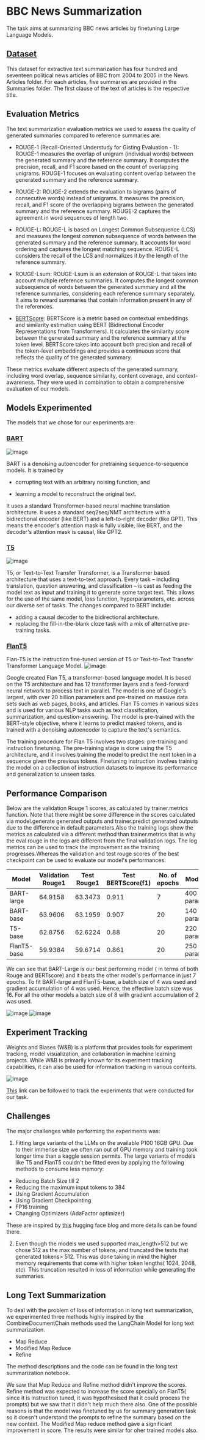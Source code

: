 
# BBC News Summarization

The task aims at summarizing BBC news articles by finetuning Large Language Models.


## [Dataset](https://www.kaggle.com/datasets/pariza/bbc-news-summary?datasetId=24984&sortBy=dateRun&tab=profile)

This dataset for extractive text summarization has four hundred and seventeen political news articles of BBC from 2004 to 2005 in the News Articles folder. For each articles, five summaries are provided in the Summaries folder. The first clause of the text of articles is the respective title.
## Evaluation Metrics

The text summarization evaluation metrics we used to assess the quality of generated summaries compared to reference summaries are:

* ROUGE-1 (Recall-Oriented Understudy for Gisting Evaluation - 1): ROUGE-1 measures the overlap of unigram (individual words) between the generated summary and the reference summary. It computes the precision, recall, and F1 score based on the count of overlapping unigrams. ROUGE-1 focuses on evaluating content overlap between the generated summary and the reference summary.

* ROUGE-2: ROUGE-2 extends the evaluation to bigrams (pairs of consecutive words) instead of unigrams. It measures the precision, recall, and F1 score of the overlapping bigrams between the generated summary and the reference summary. ROUGE-2 captures the agreement in word sequences of length two.

* ROUGE-L: ROUGE-L is based on Longest Common Subsequence (LCS) and measures the longest common subsequence of words between the generated summary and the reference summary. It accounts for word ordering and captures the longest matching sequence. ROUGE-L considers the recall of the LCS and normalizes it by the length of the reference summary.

* ROUGE-Lsum: ROUGE-Lsum is an extension of ROUGE-L that takes into account multiple reference summaries. It computes the longest common subsequence of words between the generated summary and all the reference summaries, considering each reference summary separately. It aims to reward summaries that contain information present in any of the references.

* [BERTScore](https://github.com/shreyasajal/BBC-News-Summary/blob/main/bertscore.ipynb): BERTScore is a metric based on contextual embeddings and similarity estimation using BERT (Bidirectional Encoder Representations from Transformers). It calculates the similarity score between the generated summary and the reference summary at the token level. BERTScore takes into account both precision and recall of the token-level embeddings and provides a continuous score that reflects the quality of the generated summary.

These metrics evaluate different aspects of the generated summary, including word overlap, sequence similarity, content coverage, and context-awareness. They were used in combination to obtain a comprehensive evaluation of our models.

## Models Experimented
The models that we chose for our experiments are:
### [BART](https://arxiv.org/abs/1910.13461v1)
![image](https://github.com/shreyasajal/BBC-News-Summary/assets/58565264/9bce0645-bcf9-455b-96a5-a12d794fd60a)

BART is a denoising autoencoder for pretraining sequence-to-sequence models. It is trained by

 * corrupting text with an arbitrary noising function, and 
 
 * learning a model to reconstruct the original text.
 
  It uses a standard Transformer-based neural machine translation architecture. It uses a standard seq2seq/NMT architecture with a bidirectional encoder (like BERT) and a left-to-right decoder (like GPT). This means the encoder's attention mask is fully visible, like BERT, and the decoder's attention mask is causal, like GPT2.
  

### [T5](https://arxiv.org/abs/1910.10683v3)
![image](https://github.com/shreyasajal/BBC-News-Summary/assets/58565264/887ff67d-cb8b-4ca3-88d8-a6b32010744a)

T5, or Text-to-Text Transfer Transformer, is a Transformer based architecture that uses a text-to-text approach. Every task – including translation, question answering, and classification – is cast as feeding the model text as input and training it to generate some target text. This allows for the use of the same model, loss function, hyperparameters, etc. across our diverse set of tasks. The changes compared to BERT include:

* adding a causal decoder to the bidirectional architecture.
* replacing the fill-in-the-blank cloze task with a mix of alternative pre-training tasks.
### [FlanT5](https://arxiv.org/abs/2210.11416v5)
Flan-T5 is the instruction fine-tuned version of T5 or Text-to-Text Transfer Transformer Language Model.
![image](https://github.com/shreyasajal/BBC-News-Summary/assets/58565264/03f3aff7-c30e-43a6-aff5-4a4f76161c29)


Google created Flan T5, a transformer-based language model. It is based on the T5 architecture and has 12 transformer layers and a feed-forward neural network to process text in parallel. The model is one of Google's largest, with over 20 billion parameters and pre-trained on massive data sets such as web pages, books, and articles. Flan T5 comes in various sizes and is used for various NLP tasks such as text classification, summarization, and question-answering. The model is pre-trained with the BERT-style objective, where it learns to predict masked tokens, and is trained with a denoising autoencoder to capture the text's semantics.

The training procedure for Flan T5 involves two stages: pre-training and instruction finetuning. The pre-training stage is done using the T5 architecture, and it involves training the model to predict the next token in a sequence given the previous tokens. Finetuning instruction involves training the model on a collection of instruction datasets to improve its performance and generalization to unseen tasks.

## Performance Comparison
Below are the validation Rouge 1 scores, as calculated by trainer.metrics function. Note that there might be some difference in the scores calculated via model.generate generated outputs and trainer.predict generated outputs due to the difference in default parameters.Also the training logs show the metrics as calculated via a different method than trainer.metrics that is why the eval rouge in the logs are different from the final validation logs. The log metrics can be used to track the improvement as the training progresses.Whereas the validation and test rouge scores of the best checkpoint can be used to evaluate our model's performances.

| Model       | Validation Rouge1 | Test Rouge1 | Test BERTScore(f1) | No. of epochs | Model size             |
|-------------|-------------------|-------------|--------------------|---------------|------------------------|
| BART-large  | 64.9158           | 63.3473     | 0.911              | 7             | 400 million parameters |
| BART-base   | 63.9606           | 63.1959     | 0.907              | 20            | 140 million parameters |
| T5-base     | 62.8756           | 62.6224     | 0.88               | 20            | 220 million parameters |
| FlanT5-base | 59.9384           | 59.6714     | 0.861              | 20            | 250 million parameters |

We can see that BART-Large is our best performing model ( in terms of both Rouge and BERTscore) and it beats the other model's performance in just 7 epochs. To fit BART-large and FlanT5-base, a batch size of 4 was used and gradient accumulation of 4 was used. Hence, the effective batch size was 16. For all the other models a batch size of 8 with gradient accumulation of 2 was used.

![image](https://github.com/shreyasajal/BBC-News-Summary/assets/58565264/d607aa13-6d3e-4d1c-bea7-a9baf6c9e189)
![image](https://github.com/shreyasajal/BBC-News-Summary/assets/58565264/30f610b1-d388-43d0-85fc-714b9b1f67e0)

## Experiment Tracking

Weights and Biases (W&B) is a platform that provides tools for experiment tracking, model visualization, and collaboration in machine learning projects. While W&B is primarily known for its experiment tracking capabilities, it can also be used for information tracking in various contexts.

![image](https://github.com/shreyasajal/BBC-News-Summary/assets/58565264/90e95919-ebc6-46c8-9cb6-0aae99f23b3e)

[This](https://wandb.ai/shreyasajal/huggingface?workspace=user-shreyasajal) link can be followed to track the experiments that were conducted for our task.

## Challenges
The major challenges while performing the experiments was:
1. Fitting large variants of the LLMs on the available P100 16GB GPU. Due to their immense size we often ran out of GPU memory and training took longer time than a kaggle session permits. 
The large variants of models like T5 and FlanT5 couldn't be fitted even by applying the following methods to consume less memory:
* Reducing Batch Size till 2
* Reducing the maximum input tokens to 384
* Using Gradient Accumulation
* Using Gradient Checkpointing
* FP16 training
* Changing Optimizers (AdaFactor optimizer)

These are inspired by [this](https://huggingface.co/docs/transformers/v4.18.0/en/performance) hugging face blog and more details can be found there.

2. Even though the models we used supported max_length>512 but we chose 512 as the max number of tokens, and truncated the texts that generated tokens> 512. This was done taking in mind the higher memory requirements that come with higher token lengths( 1024, 2048, etc). This truncation resulted in loss of information while generating the summaries.

## Long Text Summarization 
To deal with the problem of loss of information in long text summarization, we experimented three methods highly inspired by the CombineDocumentChain methods used the LangChain Model for long text summarization. 
* Map Reduce
* Modified Map Reduce
* Refine

The method descriptions and the code can be found in the long text summarization notebook.

We saw that Map Reduce and Refine method didn't improve the scores. Refine method was expected to increase the score specially on FlanT5( since it is instruction tuned, it was hypothesised that it could process the prompts) but we saw that it didn't help much there also. One of the possible reasons is that the model was finetuned by us for summary generation task so it doesn't understand the prompts to refine the summary based on the new context.
The Modified Map reduce method gave a significant improvement in score. The results were similar for oher trained models also.


